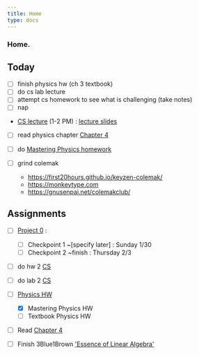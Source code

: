 ```yaml
---
title: Home
type: docs 
---
```


### Home.

## Today
- [ ] finish physics hw (ch 3 textbook)
- [ ] do cs lab lecture 
- [ ] attempt cs homework to see what is challenging (take notes)
- [ ] nap 
- [CS lecture](https://berkeley.zoom.us/j/93943293742?pwd=cEh3N3Ixa3RSaEMxZTNxbFdRK3BMZz09) (1-2 PM) : [lecture slides](https://inst.eecs.berkeley.edu/~cs61b/sp22/materials/lectures/lect7.pdf)
- [ ] read physics chapter [Chapter 4](/notes/physics7a/4/) 
- [ ] do [Mastering Physics homework](https://portal.mypearson.com/course-home#/tab/active) 

- [ ] grind colemak
    - https://first20hours.github.io/keyzen-colemak/
    - https://monkeytype.com 
    - https://gnusenpai.net/colemakclub/

## Assignments 
- [ ] [Project 0](/notes/cs61b/project0) : 
    - [ ] Checkpoint 1 ~[specify later] : Sunday 1/30
    - [ ] Checkpoint 2 ~finish : Thursday 2/3 
- [ ] do hw 2 [CS](https://inst.eecs.berkeley.edu/~cs61b/sp22/materials/hw/hw2/index.html)
- [ ] do lab 2 [CS](https://inst.eecs.berkeley.edu/~cs61b/sp22/materials/lab/lab3/index.html)

- [ ] [Physics HW](/notes/docs/physics7a/)
    - [x]  Mastering Physics HW 
    - [ ]  Textbook Physics HW
- [ ] Read [Chapter 4](/notes/physics7a/4/) 

- [ ] Finish 3Blue1Brown ['Essence of Linear Algebra'](https://www.youtube.com/playlist?list=PLZHQObOWTQDPD3MizzM2xVFitgF8hE_ab) 

